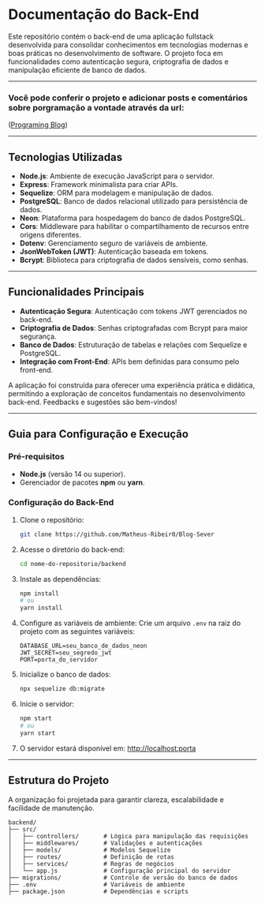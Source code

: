 # Documentação do Back-End

Este repositório contém o back-end de uma aplicação fullstack desenvolvida para consolidar conhecimentos em tecnologias modernas e boas práticas no desenvolvimento de software. O projeto foca em funcionalidades como autenticação segura, criptografia de dados e manipulação eficiente de banco de dados.

---

### Você pode conferir o projeto e adicionar posts e comentários sobre porgramação a vontade através da url:
([Programing Blog](https://blog-client-olive.vercel.app/))

---

## Tecnologias Utilizadas

- **Node.js**: Ambiente de execução JavaScript para o servidor.
- **Express**: Framework minimalista para criar APIs.
- **Sequelize**: ORM para modelagem e manipulação de dados.
- **PostgreSQL**: Banco de dados relacional utilizado para persistência de dados.
- **Neon**: Plataforma para hospedagem do banco de dados PostgreSQL.
- **Cors**: Middleware para habilitar o compartilhamento de recursos entre origens diferentes.
- **Dotenv**: Gerenciamento seguro de variáveis de ambiente.
- **JsonWebToken (JWT)**: Autenticação baseada em tokens.
- **Bcrypt**: Biblioteca para criptografia de dados sensíveis, como senhas.

---

## Funcionalidades Principais

- **Autenticação Segura**: Autenticação com tokens JWT gerenciados no back-end.
- **Criptografia de Dados**: Senhas criptografadas com Bcrypt para maior segurança.
- **Banco de Dados**: Estruturação de tabelas e relações com Sequelize e PostgreSQL.
- **Integração com Front-End**: APIs bem definidas para consumo pelo front-end.

A aplicação foi construída para oferecer uma experiência prática e didática, permitindo a exploração de conceitos fundamentais no desenvolvimento back-end. Feedbacks e sugestões são bem-vindos!

---

## Guia para Configuração e Execução

### Pré-requisitos
- **Node.js** (versão 14 ou superior).
- Gerenciador de pacotes **npm** ou **yarn**.

### Configuração do Back-End

1. Clone o repositório:
   ```bash
   git clone https://github.com/Matheus-Ribeir0/Blog-Sever
   ```

2. Acesse o diretório do back-end:
   ```bash
   cd nome-do-repositorio/backend
   ```

3. Instale as dependências:
   ```bash
   npm install
   # ou
   yarn install
   ```

4. Configure as variáveis de ambiente:
   Crie um arquivo `.env` na raiz do projeto com as seguintes variáveis:
   ```env
   DATABASE_URL=seu_banco_de_dados_neon
   JWT_SECRET=seu_segredo_jwt
   PORT=porta_do_servidor
   ```

5. Inicialize o banco de dados:
   ```bash
   npx sequelize db:migrate
   ```

6. Inicie o servidor:
   ```bash
   npm start
   # ou
   yarn start
   ```

7. O servidor estará disponível em: [http://localhost:porta](http://localhost:porta)

---

## Estrutura do Projeto

A organização foi projetada para garantir clareza, escalabilidade e facilidade de manutenção.

```
backend/
├── src/
│   ├── controllers/       # Lógica para manipulação das requisições
│   ├── middlewares/       # Validações e autenticações
│   ├── models/            # Modelos Sequelize
│   ├── routes/            # Definição de rotas
│   ├── services/          # Regras de negócios
│   └── app.js             # Configuração principal do servidor
├── migrations/            # Controle de versão do banco de dados
├── .env                   # Variáveis de ambiente
├── package.json           # Dependências e scripts
```



